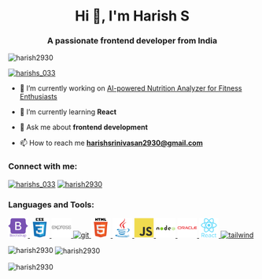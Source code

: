 <h1 align="center">Hi 👋, I'm Harish S</h1>
<h3 align="center">A passionate frontend developer from India</h3>

<p align="left"> <img src="https://komarev.com/ghpvc/?username=harish2930&label=Profile%20views&color=0e75b6&style=flat" alt="harish2930" /> </p>

<p align="left"> <a href="https://twitter.com/harishs_033" target="blank"><img src="https://img.shields.io/twitter/follow/harishs_033?logo=twitter&style=for-the-badge" alt="harishs_033" /></a> </p>

- 🔭 I’m currently working on [AI-powered Nutrition Analyzer for Fitness Enthusiasts](https://github.com/Harish2930/IBM-Project-35987-1660291368)

- 🌱 I’m currently learning **React**

- 💬 Ask me about **frontend development**

- 📫 How to reach me **harishsrinivasan2930@gmail.com**

<h3 align="left">Connect with me:</h3>
<p align="left">
<a href="https://twitter.com/harishs_033" target="blank"><img align="center" src="https://raw.githubusercontent.com/rahuldkjain/github-profile-readme-generator/master/src/images/icons/Social/twitter.svg" alt="harishs_033" height="30" width="40" /></a>
<a href="https://linkedin.com/in/harish2930" target="blank"><img align="center" src="https://raw.githubusercontent.com/rahuldkjain/github-profile-readme-generator/master/src/images/icons/Social/linked-in-alt.svg" alt="harish2930" height="30" width="40" /></a>
</p>

<h3 align="left">Languages and Tools:</h3>
<p align="left"> <a href="https://getbootstrap.com" target="_blank" rel="noreferrer"> <img src="https://raw.githubusercontent.com/devicons/devicon/master/icons/bootstrap/bootstrap-plain-wordmark.svg" alt="bootstrap" width="40" height="40"/> </a> <a href="https://www.w3schools.com/css/" target="_blank" rel="noreferrer"> <img src="https://raw.githubusercontent.com/devicons/devicon/master/icons/css3/css3-original-wordmark.svg" alt="css3" width="40" height="40"/> </a> <a href="https://expressjs.com" target="_blank" rel="noreferrer"> <img src="https://raw.githubusercontent.com/devicons/devicon/master/icons/express/express-original-wordmark.svg" alt="express" width="40" height="40"/> </a> <a href="https://git-scm.com/" target="_blank" rel="noreferrer"> <img src="https://www.vectorlogo.zone/logos/git-scm/git-scm-icon.svg" alt="git" width="40" height="40"/> </a> <a href="https://www.w3.org/html/" target="_blank" rel="noreferrer"> <img src="https://raw.githubusercontent.com/devicons/devicon/master/icons/html5/html5-original-wordmark.svg" alt="html5" width="40" height="40"/> </a> <a href="https://www.java.com" target="_blank" rel="noreferrer"> <img src="https://raw.githubusercontent.com/devicons/devicon/master/icons/java/java-original.svg" alt="java" width="40" height="40"/> </a> <a href="https://developer.mozilla.org/en-US/docs/Web/JavaScript" target="_blank" rel="noreferrer"> <img src="https://raw.githubusercontent.com/devicons/devicon/master/icons/javascript/javascript-original.svg" alt="javascript" width="40" height="40"/> </a> <a href="https://nodejs.org" target="_blank" rel="noreferrer"> <img src="https://raw.githubusercontent.com/devicons/devicon/master/icons/nodejs/nodejs-original-wordmark.svg" alt="nodejs" width="40" height="40"/> </a> <a href="https://www.oracle.com/" target="_blank" rel="noreferrer"> <img src="https://raw.githubusercontent.com/devicons/devicon/master/icons/oracle/oracle-original.svg" alt="oracle" width="40" height="40"/> </a> <a href="https://reactjs.org/" target="_blank" rel="noreferrer"> <img src="https://raw.githubusercontent.com/devicons/devicon/master/icons/react/react-original-wordmark.svg" alt="react" width="40" height="40"/> </a> <a href="https://tailwindcss.com/" target="_blank" rel="noreferrer"> <img src="https://www.vectorlogo.zone/logos/tailwindcss/tailwindcss-icon.svg" alt="tailwind" width="40" height="40"/> </a> </p>

<p><img align="left" src="https://github-readme-stats.vercel.app/api/top-langs?username=harish2930&show_icons=true&locale=en&layout=compact" alt="harish2930" /></p>

<p>&nbsp;<img align="center" src="https://github-readme-stats.vercel.app/api?username=harish2930&show_icons=true&locale=en" alt="harish2930" /></p>

<p><img align="center" src="https://github-readme-streak-stats.herokuapp.com/?user=harish2930&" alt="harish2930" /></p>
